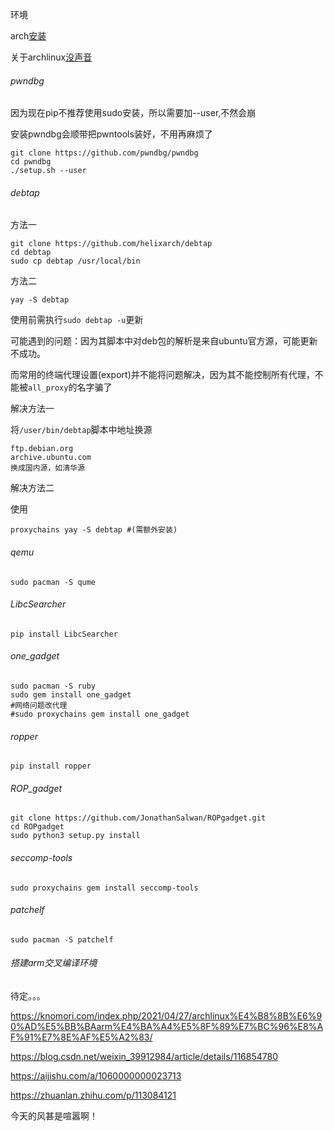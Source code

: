环境

arch[安装](https://arch.icekylin.online/guide/rookie/pre-install.html)

关于archlinux[没声音](https://forum.manjaro.org/t/no-output-or-input-devices-found-manjaro/87606)



###### pwndbg

因为现在pip不推荐使用sudo安装，所以需要加--user,不然会崩

安装pwndbg会顺带把pwntools装好，不用再麻烦了

```shell
git clone https://github.com/pwndbg/pwndbg
cd pwndbg
./setup.sh --user
```



###### debtap

方法一

```shell
git clone https://github.com/helixarch/debtap
cd debtap
sudo cp debtap /usr/local/bin
```

方法二

```
yay -S debtap
```

使用前需执行`sudo debtap -u`更新

可能遇到的问题：因为其脚本中对deb包的解析是来自ubuntu官方源，可能更新不成功。

而常用的终端代理设置(export)并不能将问题解决，因为其不能控制所有代理，不能被`all_proxy`的名字骗了

解决方法一

将`/user/bin/debtap`脚本中地址换源

```shell
ftp.debian.org
archive.ubuntu.com
换成国内源，如清华源
```

解决方法二

使用

```shell
proxychains yay -S debtap #(需额外安装)
```



###### qemu

```shell
sudo pacman -S qume
```



###### LibcSearcher

```shell
pip install LibcSearcher
```



###### one_gadget

```shell
sudo pacman -S ruby
sudo gem install one_gadget
#网络问题改代理
#sudo proxychains gem install one_gadget
```



###### ropper

```shell
pip install ropper
```



###### ROP_gadget

```
git clone https://github.com/JonathanSalwan/ROPgadget.git
cd ROPgadget
sudo python3 setup.py install
```

###### seccomp-tools

```shell
sudo proxychains gem install seccomp-tools
```



###### patchelf

```shell
sudo pacman -S patchelf
```



###### 搭建arm交叉编译环境

待定。。。

https://knomori.com/index.php/2021/04/27/archlinux%E4%B8%8B%E6%90%AD%E5%BB%BAarm%E4%BA%A4%E5%8F%89%E7%BC%96%E8%AF%91%E7%8E%AF%E5%A2%83/

https://blog.csdn.net/weixin_39912984/article/details/116854780

https://aijishu.com/a/1060000000023713

https://zhuanlan.zhihu.com/p/113084121





今天的风甚是喧嚣啊！